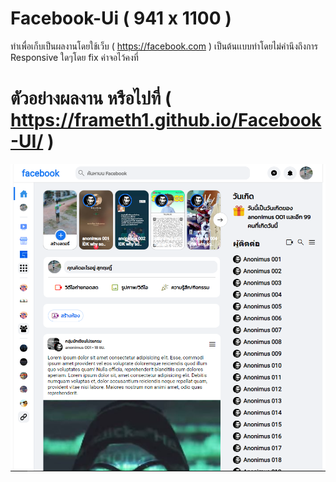 # Facebook-Ui ( 941 x 1100 )
ทำเพื่อเก็บเป็นผลงานโดยใช้เว็บ ( https://facebook.com ) เป็นต้นเเบบทำโดยไม่คำนึงถึงการ Responsive ใดๆโดย fix ค่าจอไว้คงที่
# ตัวอย่างผลงาน หรือไปที่         ( https://frameth1.github.io/Facebook-UI/ )
![ตัวอย่างผลงาน](https://github.com/FrameTH1/Facebook-UI/blob/main/image/image.png)
